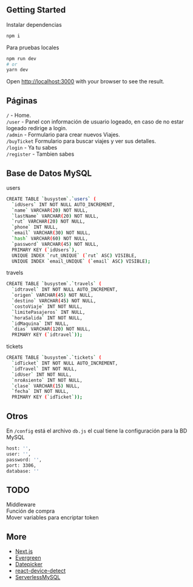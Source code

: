 ## Getting Started

Instalar dependencias

```bash
npm i
```

Para pruebas locales

```bash
npm run dev
# or
yarn dev
```

Open [http://localhost:3000](http://localhost:3000) with your browser to see the result.

## Páginas

`/` - Home. \
`/user` - Panel con información de usuario logeado, en caso de no estar logeado redirige a login.\
`/admin` - Formulario para crear nuevos Viajes.\
`/buyTicket` Formulario para buscar viajes y ver sus detalles.\
`/login` - Ya tu sabes\
`/register` - Tambien sabes

## Base de Datos MySQL

users

```bash
CREATE TABLE `busystem`.`users` (
  `idUsers` INT NOT NULL AUTO_INCREMENT,
  `name` VARCHAR(20) NOT NULL,
  `lastName` VARCHAR(20) NOT NULL,
  `rut` VARCHAR(20) NOT NULL,
  `phone` INT NULL,
  `email` VARCHAR(30) NOT NULL,
  `hash` VARCHAR(60) NOT NULL,
  `password` VARCHAR(45) NOT NULL,
  PRIMARY KEY (`idUsers`),
  UNIQUE INDEX `rut_UNIQUE` (`rut` ASC) VISIBLE,
  UNIQUE INDEX `email_UNIQUE` (`email` ASC) VISIBLE);
```

travels

```bash
CREATE TABLE `busystem`.`travels` (
  `idtravel` INT NOT NULL AUTO_INCREMENT,
  `origen` VARCHAR(45) NOT NULL,
  `destino` VARCHAR(45) NOT NULL,
  `costoViaje` INT NOT NULL,
  `limitePasajeros` INT NULL,
  `horaSalida` INT NOT NULL,
  `idMaquina` INT NULL,
  `dias` VARCHAR(120) NOT NULL,
  PRIMARY KEY (`idtravel`));
```

tickets

```bash
CREATE TABLE `busystem`.`tickets` (
  `idTicket` INT NOT NULL AUTO_INCREMENT,
  `idTravel` INT NOT NULL,
  `idUser` INT NOT NULL,
  `nroAsiento` INT NOT NULL,
  `clase` VARCHAR(15) NULL,
  `fecha` INT NOT NULL,
  PRIMARY KEY (`idTicket`));
```

## Otros

En `/config` está el archivo `db.js` el cual tiene la configuración para la BD MySQL

```bash
host: '',
user: '',
password: '',
port: 3306,
database: ''
```

## TODO

Middleware \
Función de compra \
Mover variables para encriptar token 

## More

- [Next.js](https://nextjs.org/docs)
- [Evergreen](https://evergreen.segment.com)
- [Datepicker](https://reactdatepicker.com)
- [react-device-detect](https://github.com/duskload/react-device-detect)
- [ServerlessMySQL](https://github.com/jeremydaly/serverless-mysql)
